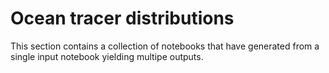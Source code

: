 # Ocean tracer distributions

This section contains a collection of notebooks that have generated from a single input notebook yielding multipe outputs.